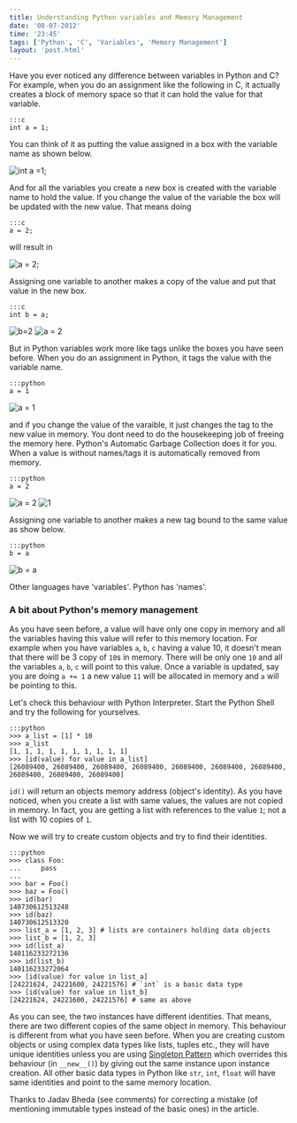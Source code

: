 ```yaml
---
title: Understanding Python variables and Memory Management
date: '08-07-2012'
time: '23:45'
tags: ['Python', 'C', 'Variables', 'Memory Management']
layout: 'post.html'
---
```


Have you ever noticed any difference between variables in Python and C? For example, when you do an assignment like the following in C, it actually creates a block of memory space so that it can hold the value for that variable.

	:::c
	int a = 1;

You can think of it as putting the value assigned in a box with the variable name as shown below.

![int a =1;](http://python.net/~goodger/projects/pycon/2007/idiomatic/a1box.png)

And for all the variables you create a new box is created with the variable name to hold the value. If you change the value of the variable the box will be updated with the new value. That means doing

	:::c
	a = 2;

will result in

![a = 2;](http://python.net/~goodger/projects/pycon/2007/idiomatic/a2box.png)

Assigning one variable to another makes a copy of the value and put that value in the new box.

	:::c
	int b = a;

![b=2](http://python.net/~goodger/projects/pycon/2007/idiomatic/b2box.png) ![a = 2](http://python.net/~goodger/projects/pycon/2007/idiomatic/a2box.png)

But in Python variables work more like tags unlike the boxes you have seen before. When you do an assignment in Python, it tags the value with the variable name.

	:::python
	a = 1

![a = 1](http://python.net/~goodger/projects/pycon/2007/idiomatic/a1tag.png)

and if you change the value of the varaible, it just changes the tag to the new value in memory. You dont need to do the housekeeping job of freeing the memory here. Python's Automatic Garbage Collection does it for you. When a value is without names/tags it is automatically removed from memory.

	:::python
	a = 2

![a = 2](http://python.net/~goodger/projects/pycon/2007/idiomatic/a2tag.png) ![1](http://python.net/~goodger/projects/pycon/2007/idiomatic/1.png)

Assigning one variable to another makes a new tag bound to the same value as show below.

	:::python
	b = a

![b = a](http://python.net/~goodger/projects/pycon/2007/idiomatic/ab2tag.png)

Other languages have 'variables'. Python has 'names'.

### A bit about Python's memory management

As you have seen before, a value will have only one copy in memory and all the variables having this value will refer to this memory location. For example when you have variables `a`, `b`, `c` having a value 10, it doesn't mean that there will be 3 copy of `10`s in memory. There will be only one `10` and all the variables `a`, `b`, `c` will point to this value. Once a variable is updated, say you are doing `a += 1` a new value `11` will be allocated in memory and `a` will be pointing to this.

Let's check this behaviour with Python Interpreter. Start the Python Shell and try the following for yourselves.

	:::python
	>>> a_list = [1] * 10
	>>> a_list
	[1, 1, 1, 1, 1, 1, 1, 1, 1, 1]
	>>> [id(value) for value in a_list]
	[26089400, 26089400, 26089400, 26089400, 26089400, 26089400, 26089400, 26089400, 26089400, 26089400]

`id()` will return an objects memory address (object's identity). As you have noticed, when you create a list with same values, the values are not copied in memory. In fact, you are getting a list with references to the value `1`; not a list with 10 copies of `1`.

Now we will try to create custom objects and try to find their identities.

	:::python
	>>> class Foo:
	...     pass
	...
	>>> bar = Foo()
	>>> baz = Foo()
	>>> id(bar)
	140730612513248
	>>> id(baz)
	140730612513320
	>>> list_a = [1, 2, 3] # lists are containers holding data objects
	>>> list_b = [1, 2, 3]
	>>> id(list_a)
	140116233272136
	>>> id(list_b)
	140116233272064
	>>> [id(value) for value in list_a]
	[24221624, 24221600, 24221576] # `int` is a basic data type
	>>> [id(value) for value in list_b]
	[24221624, 24221600, 24221576] # same as above

As you can see, the two instances have different identities. That means, there are two different copies of the same object in memory. This behaviour is different from what you have seen before. When you are creating custom objects or using complex data types like lists, tuples etc., they will have unique identities unless you are using [Singleton Pattern](http://foobarnbaz.com/2010/10/06/borg-pattern/) which overrides this behaviour (in `__new__()`) by giving out the same instance upon instance creation. All other basic data types in Python like `str`, `int`, `float` will have same identities and point to the same memory location.

Thanks to Jadav Bheda (see comments) for correcting a mistake (of mentioning immutable types instead of the basic ones) in the article.
